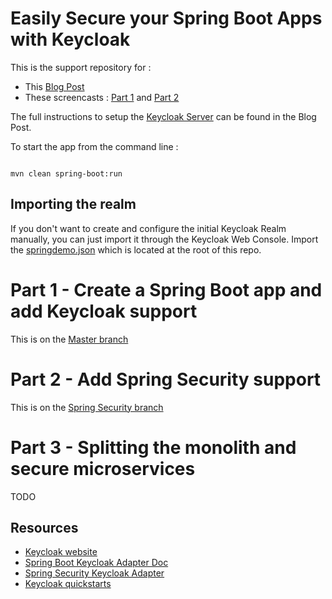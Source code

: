 Easily Secure your Spring Boot Apps with Keycloak
=================================================

This is the support repository for :
- This [Blog Post](https://developers.redhat.com/blog/?p=432287)
- These screencasts : [Part 1](https://youtu.be/UUWyu1kG6YI) and [Part 2](https://youtu.be/Yc5Qe5C3Xn4)

The full instructions to setup the [Keycloak Server](http://www.keycloak.org/downloads.html) can be found in the Blog Post.


To start the app from the command line :
```

mvn clean spring-boot:run

```

## Importing the realm

If you don't want to create and configure the initial Keycloak Realm manually, you can just import it through the Keycloak Web Console. Import the [springdemo.json](springdemo.json) which is located at the root of this repo.


# Part 1 - Create a Spring Boot app and add Keycloak support

This is on the [Master branch](https://github.com/sebastienblanc/spring-boot-keycloak-tutorial/tree/master)

# Part 2 - Add Spring Security support

This is on the [Spring Security branch](https://github.com/sebastienblanc/spring-boot-keycloak-tutorial/tree/spring-security)

# Part 3 - Splitting the monolith and secure microservices

TODO

## Resources

* [Keycloak website](http://www.keycloak.org/)
* [Spring Boot Keycloak Adapter Doc](https://keycloak.gitbooks.io/documentation/securing_apps/topics/oidc/java/spring-boot-adapter.html)
* [Spring Security Keycloak Adapter](https://keycloak.gitbooks.io/documentation/securing_apps/topics/oidc/java/spring-security-adapter.html)
* [Keycloak quickstarts](https://github.com/keycloak/keycloak-quickstarts)

